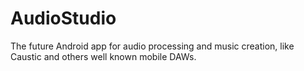 # AudioStudio 
The future Android app for audio processing and music creation, like Caustic and others well known mobile DAWs. 
